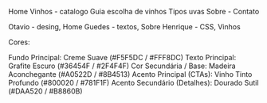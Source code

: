 Home
Vinhos - catalogo
Guia escolha de vinhos
Tipos uvas
Sobre - Contato

Otavio - desing, Home
Guedes - textos, Sobre
Henrique - CSS, Vinhos

Cores:

Fundo Principal: Creme Suave (#F5F5DC / #FFF8DC)
Texto Principal: Grafite Escuro (#36454F / #2F4F4F)
Cor Secundária / Base: Madeira Aconchegante (#A0522D / #8B4513)
Acento Principal (CTAs): Vinho Tinto Profundo (#800020 / #781F1F)
Acento Secundário (Detalhes): Dourado Sutil (#DAA520 / #B8860B)
